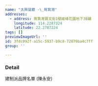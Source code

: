 ```yaml
---
name: "太興餐廳 -\_筲箕灣"
addresses:
  - address: 筲箕灣寶文街1號峻峰花園地下3B舖
    longitude: 114.2287324
    latitude: 22.2787224
tags: []
previewImageUrl: ''
id: 3fdc092f-a15c-5937-b9c8-72879ba4c7ff
group: ''

---
```

### Detail
建制派品牌名單 (陳永安)

